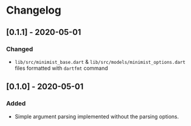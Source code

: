 # Changelog

## [0.1.1] - 2020-05-01

### Changed

- `lib/src/minimist_base.dart` & `lib/src/models/minimist_options.dart` files formatted with `dartfmt` command

## [0.1.0] - 2020-05-01

### Added

- Simple argument parsing implemented without the parsing options.
